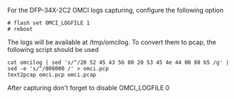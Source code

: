 For the DFP-34X-2C2 OMCI logs capturing, configure the following option

```
# flash set OMCI_LOGFILE 1
# reboot
```
The logs will be available at /tmp/omcilog. To convert them to pcap, the following script should be used
   
```
cat omcilog | sed 's/^/20 52 45 43 56 00 20 53 45 4e 44 00 88 b5 /g' | sed -e 's/^/000000 /' > omci.pcp
text2pcap omci.pcp omci.pcap
```
After capturing don't forget to disable OMCI_LOGFILE 0
   
